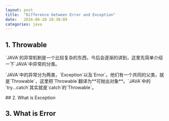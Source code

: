 ```yaml
---
layout: post
title:  "Difference between Error and Exception"
date:   2016-06-20 20:30:09
categories: java
---
```

## 1. Throwable
<p>`JAVA`的异常机制是一个比较复杂的东西，今后会逐渐的讲到，这里先简单介绍一下`JAVA`中异常的分类。</p>
<p>`JAVA`中的异常分为两类，`Exception`以及`Error`。他们有一个共同的父类，就是`Throwable`，这里把`Throwable`翻译为**可抛出对象**。`JAVA`中的`try...catch`其实就是`catch`的`Throwable`。</p>
## 2. What is Exception

## 3. What is Error
